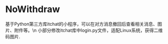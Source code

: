 # NoWithdraw
基于Python第三方库itchat的小程序，可以在对方消息撤回后查看相关消息、图片、附件等。\n
小部分修改itchat库中login.py文件，适配Linux系统，获得二维码图片.
